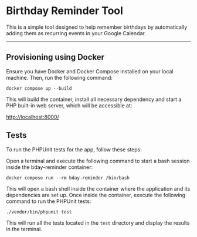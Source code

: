 # Birthday Reminder Tool

This is a simple tool designed to help remember birthdays by automatically adding them as recurring events in your Google Calendar.

---

## Provisioning using Docker

Ensure you have Docker and Docker Compose installed on your local machine. Then, run the following command:

```
docker compose up --build
```

This will build the container, install all necessary dependency and start a PHP built-in web server, which will be accessible at:

[http://localhost:8000/](http://localhost:8000/)

## Tests

To run the PHPUnit tests for the app, follow these steps:

Open a terminal and execute the following command to start a bash session inside the bday-reminder container:

```
docker compose run --rm bday-reminder /bin/bash
```

This will open a bash shell inside the container where the application and its dependencies are set up.
Once inside the container, execute the following command to run the PHPUnit tests:

```
./vendor/bin/phpunit test
```

This will run all the tests located in the `test` directory and display the results in the terminal.

